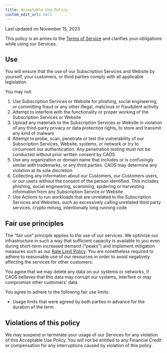 ```yaml
---
title: Acceptable Use Policy
custom_edit_url: null
--- 
```


Last updated on November 15, 2023

This policy is an annex to the [Terms of Service](../terms-of-service) and clarifies your obligations while using our Services.

## Use

You will ensure that the use of our Subscription Services and Website by yourself, your customers, or third parties comply with all applicable legislation.

You may not:

1. Use Subscription Services or Website for phishing, social engineering, or committing fraud or any other illegal, malicious or fraudulent activity
2. Attempt to interfere with the functionality or proper working of the Subscription Services or Website
3. Upload any materials to the Subscription Services or Website in violation of any third-party privacy or data protection rights, to store and transmit any kind of malware
4. Attempt to probe, scan, penetrate or test the vulnerability of our Subscription Services, Website, systems, or network or try to circumvent our authentication. Any penetration testing must not be conducted without prior written consent by CAOS.
5. Use any organization or domain name that includes or is confusingly similar with trademarks, or any third parties. CAOS may determine any violation at its sole discretion
6. Collecting any information about our Customers, our Customers users, or our users without the consent of the person identified. This includes phishing, social engineering, scamming, spidering or harvesting information from any Subscription Service or Website
7. Use Actions to run workloads that are unrelated to the Subscription Services and Websites, such as excessively calling unrelated third party services, crypto mining, intentionally long running code

## Fair use principles

The “fair use” principle applies to the use of our services.
We optimize our infrastructure in such a way that sufficient capacity is available to you even during short-term increased demand (“peaks”) and implement mitigation measures such as our [Rate Limit Policy](rate-limit-policy).
You are nonetheless required to adhere to reasonable use of our resources in order to avoid negatively affecting the services for other customers.

You agree that we may delete any data on our systems or networks, if CAOS believes that this data may corrupt our systems, interfere or may compromise other customers' data.

You agree to adhere to the following fair use limits:

- Usage limits that were agreed by both parties in advance for the duration of the term

## Violations of this policy

We may suspend or terminate your usage of our Services for any violation of this Acceptable Use Policy.
You will not be entitled to any Financial Credit or compensation for any interruptions caused by violation of this policy.
